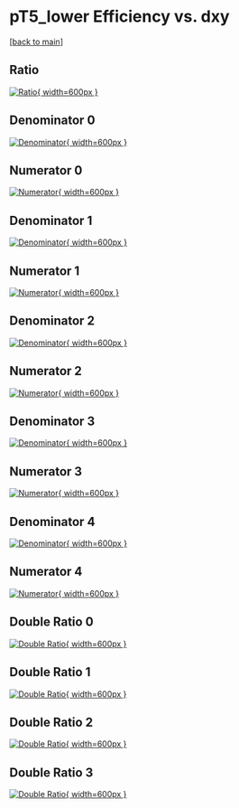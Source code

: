 # pT5_lower Efficiency vs. dxy

[[back to main](./)]



## Ratio

[![Ratio](../mtv/var/pT5_lower_xtr_321_-1_eff_dxy.png){ width=600px }](../mtv/var/pT5_lower_xtr_321_-1_eff_dxy.pdf)

## Denominator 0

[![Denominator](../mtv/den/pT5_lower_xtr_321_-1_eff_dxy_den0.png){ width=600px }](../mtv/den/pT5_lower_xtr_321_-1_eff_dxy_den0.pdf)

## Numerator 0

[![Numerator](../mtv/num/pT5_lower_xtr_321_-1_eff_dxy_num0.png){ width=600px }](../mtv/num/pT5_lower_xtr_321_-1_eff_dxy_num0.pdf)

## Denominator 1

[![Denominator](../mtv/den/pT5_lower_xtr_321_-1_eff_dxy_den1.png){ width=600px }](../mtv/den/pT5_lower_xtr_321_-1_eff_dxy_den1.pdf)

## Numerator 1

[![Numerator](../mtv/num/pT5_lower_xtr_321_-1_eff_dxy_num1.png){ width=600px }](../mtv/num/pT5_lower_xtr_321_-1_eff_dxy_num1.pdf)

## Denominator 2

[![Denominator](../mtv/den/pT5_lower_xtr_321_-1_eff_dxy_den2.png){ width=600px }](../mtv/den/pT5_lower_xtr_321_-1_eff_dxy_den2.pdf)

## Numerator 2

[![Numerator](../mtv/num/pT5_lower_xtr_321_-1_eff_dxy_num2.png){ width=600px }](../mtv/num/pT5_lower_xtr_321_-1_eff_dxy_num2.pdf)

## Denominator 3

[![Denominator](../mtv/den/pT5_lower_xtr_321_-1_eff_dxy_den3.png){ width=600px }](../mtv/den/pT5_lower_xtr_321_-1_eff_dxy_den3.pdf)

## Numerator 3

[![Numerator](../mtv/num/pT5_lower_xtr_321_-1_eff_dxy_num3.png){ width=600px }](../mtv/num/pT5_lower_xtr_321_-1_eff_dxy_num3.pdf)

## Denominator 4

[![Denominator](../mtv/den/pT5_lower_xtr_321_-1_eff_dxy_den4.png){ width=600px }](../mtv/den/pT5_lower_xtr_321_-1_eff_dxy_den4.pdf)

## Numerator 4

[![Numerator](../mtv/num/pT5_lower_xtr_321_-1_eff_dxy_num4.png){ width=600px }](../mtv/num/pT5_lower_xtr_321_-1_eff_dxy_num4.pdf)

## Double Ratio 0

[![Double Ratio](../mtv/ratio/pT5_lower_xtr_321_-1_eff_dxy_ratio0.png){ width=600px }](../mtv/ratio/pT5_lower_xtr_321_-1_eff_dxy_ratio0.pdf)

## Double Ratio 1

[![Double Ratio](../mtv/ratio/pT5_lower_xtr_321_-1_eff_dxy_ratio1.png){ width=600px }](../mtv/ratio/pT5_lower_xtr_321_-1_eff_dxy_ratio1.pdf)

## Double Ratio 2

[![Double Ratio](../mtv/ratio/pT5_lower_xtr_321_-1_eff_dxy_ratio2.png){ width=600px }](../mtv/ratio/pT5_lower_xtr_321_-1_eff_dxy_ratio2.pdf)

## Double Ratio 3

[![Double Ratio](../mtv/ratio/pT5_lower_xtr_321_-1_eff_dxy_ratio3.png){ width=600px }](../mtv/ratio/pT5_lower_xtr_321_-1_eff_dxy_ratio3.pdf)

